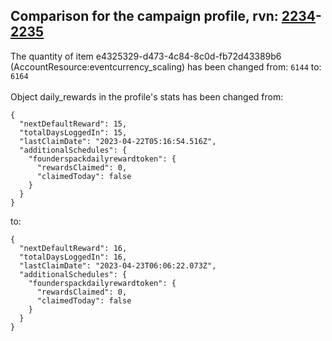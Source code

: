 ## Comparison for the campaign profile, rvn: [2234](https://github.com/PRO100KatYT/FortniteProfileRevisions/tree/main/profiles/campaign/2234%20campaign.json)-[2235](https://github.com/PRO100KatYT/FortniteProfileRevisions/tree/main/profiles/campaign/2235%20campaign.json)

The quantity of item e4325329-d473-4c84-8c0d-fb72d43389b6 (AccountResource:eventcurrency_scaling) has been changed from: `6144` to: `6164`
<br><br>
Object daily_rewards in the profile's stats has been changed from:

```
{
  "nextDefaultReward": 15,
  "totalDaysLoggedIn": 15,
  "lastClaimDate": "2023-04-22T05:16:54.516Z",
  "additionalSchedules": {
    "founderspackdailyrewardtoken": {
      "rewardsClaimed": 0,
      "claimedToday": false
    }
  }
}
```

to:

```
{
  "nextDefaultReward": 16,
  "totalDaysLoggedIn": 16,
  "lastClaimDate": "2023-04-23T06:06:22.073Z",
  "additionalSchedules": {
    "founderspackdailyrewardtoken": {
      "rewardsClaimed": 0,
      "claimedToday": false
    }
  }
}
```

<br><br>
